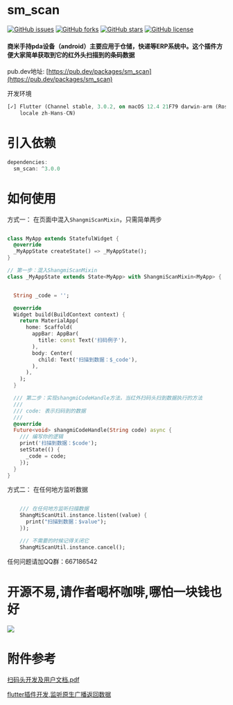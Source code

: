 
# sm_scan

[![GitHub issues](https://img.shields.io/github/issues/mdddj/shangmi_scan_data_flutter)](https://github.com/mdddj/shangmi_scan_data_flutter/issues)
[![GitHub forks](https://img.shields.io/github/forks/mdddj/shangmi_scan_data_flutter)](https://github.com/mdddj/shangmi_scan_data_flutter/network)
[![GitHub stars](https://img.shields.io/github/stars/mdddj/shangmi_scan_data_flutter)](https://github.com/mdddj/shangmi_scan_data_flutter/stargazers)
[![GitHub license](https://img.shields.io/github/license/mdddj/shangmi_scan_data_flutter)](https://github.com/mdddj/shangmi_scan_data_flutter/blob/master/LICENSE)



#### 商米手持pda设备（android）主要应用于仓储，快递等ERP系统中。这个插件方便大家简单获取到它的红外头扫描到的条码数据

pub.dev地址: [https://pub.dev/packages/sm_scan](https://pub.dev/packages/sm_scan)

开发环境
```dart
[✓] Flutter (Channel stable, 3.0.2, on macOS 12.4 21F79 darwin-arm (Rosetta),
    locale zh-Hans-CN)
```

# 引入依赖


```dart
dependencies:
  sm_scan: ^3.0.0 
```

# 如何使用

方式一： 在页面中混入`ShangmiScanMixin`，只需简单两步
```dart

class MyApp extends StatefulWidget {
  @override
  _MyAppState createState() => _MyAppState();
}

// 第一步：混入ShangmiScanMixin
class _MyAppState extends State<MyApp> with ShangmiScanMixin<MyApp> {


  String _code = '';

  @override
  Widget build(BuildContext context) {
    return MaterialApp(
      home: Scaffold(
        appBar: AppBar(
          title: const Text('扫码例子'),
        ),
        body: Center(
          child: Text('扫描到数据：$_code'),
        ),
      ),
    );
  }

  /// 第二步：实现shangmiCodeHandle方法，当红外扫码头扫到数据执行的方法
  ///
  /// code: 表示扫码到的数据
  ///
  @override
  Future<void> shangmiCodeHandle(String code) async {
    /// 编写你的逻辑
    print('扫描到数据：$code');
    setState(() {
      _code = code;
    });
  }
}
```

方式二： 在任何地方监听数据

```dart

    /// 在任何地方监听扫描数据
    ShangMiScanUtil.instance.listen((value) {
      print("扫描到数据：$value");
    });

    /// 不需要的时候记得关闭它
    ShangMiScanUtil.instance.cancel();
```

任何问题请加QQ群：667186542


# 开源不易,请作者喝杯咖啡,哪怕一块钱也好
<img src="http://duodob.oss-cn-shenzhen.aliyuncs.com/%E5%8D%9A%E5%AE%A2%E5%9B%BE%E7%89%87%2FWechatIMG8.jpeg.jpeg">

# 附件参考
[扫码头开发及用户文档.pdf](http://sunmi-ota.oss-cn-hangzhou.aliyuncs.com/DOC/resource/re_cn/%E6%89%AB%E7%A0%81%E5%A4%B4/%E6%89%AB%E7%A0%81%E5%A4%B4%E5%BC%80%E5%8F%91%E5%8F%8A%E7%94%A8%E6%88%B7%E6%96%87%E6%A1%A3.pdf)

[flutter插件开发,监听原生广播返回数据](https://www.jianshu.com/p/46c55eb9ad12)

